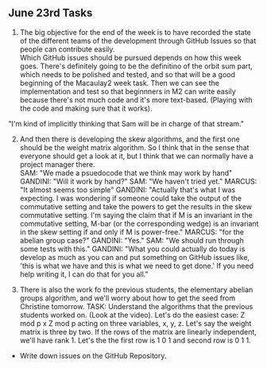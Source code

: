 ## June 23rd Tasks
1. The big objective for the end of the week is to have recorded the state of the different teams of the development through GitHub Issues so that people can contribute easily.  
Which GitHub issues should be pursued depends on how this week goes. There's definitely going to be the definitino of the orbit sum part, which needs to be polished and tested, and so that will be a good beginning of the Macaulay2 week task. Then we can see the implementation and test so that beginnners in M2 can write easily because there's not much code and it's more text-based. (Playing with the code and making sure that it works).

"I'm kind of implicitly thinking that Sam will be in charge of that stream."

2. And then there is developing the skew algorithms, and the first one should be the weight matrix algorithm. So I think that in the sense that everyone should get a look at it, but I think that we can normally have a project manager there.  
SAM: "We made a psuedocode that we think may work by hand"
GANDINI: "Will it work by hand?"
SAM: "We haven't tried yet."
MARCUS: "It almost seems too simple"
GANDINI: "Actually that's what I was expecting. I was wondering if someone could take the output of the commutative setting and take the powers to get the results in the skew commutative setting. I'm saying the claim that if M is an invariant in the commutative setting, M-bar (or the corresponding wedge) is an invariant in the skew setting if and only if M is power-free."
MARCUS: "for the abelian group case?"
GANDINI: "Yes." 
SAM: "We should run through some tests with this."
GANDINI: "What you could actually do today is develop as much as you can and put something on GitHub issues like, 'this is what we have and this is what we need to get done.' If you need help writing it, I can do that for you all."

3. There is also the work fo the previous students, the elementary abelian groups algorithm, and we'll worry about how to get the seed from Christine tomorrow. 
TASK: Understand the algorithms that the previous students worked on. (Look at the video).
Let's do the easiest case: Z mod p x Z mod p acting on three variables, x, y, z. Let's say the weight matrix is three by two. 
If the rows of the matrix are linearly independent, we'll have rank 1. Let's the the first row is 1 0 1 and second row is 0 1 1. 


* Write down issues on the GitHub Repository.